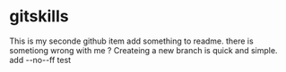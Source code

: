 # gitskills
This is my seconde github item
 add something to readme.
there is sometiong wrong with me ?
Createing a new branch is quick and simple.
add --no--ff test
